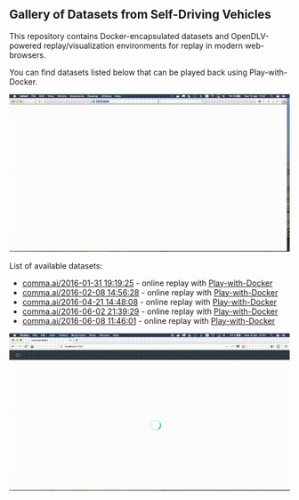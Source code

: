 ## Gallery of Datasets from Self-Driving Vehicles

This repository contains Docker-encapsulated datasets and OpenDLV-powered replay/visualization environments for replay in modern web-browsers.

You can find datasets listed below that can be played back using Play-with-Docker.

![play-with-docker](https://raw.githubusercontent.com/chalmers-revere/opendlv-gallery/master/play-with-docker-screencast.gif)

List of available datasets:

* [comma.ai/2016-01-31 19:19:25](https://archive.org/details/comma-dataset) - online replay with [Play-with-Docker](https://labs.play-with-docker.com?stack=https://raw.githubusercontent.com/chalmers-revere/opendlv-gallery/master/comma.ai-2016-01-31_191925.yml)
* [comma.ai/2016-02-08 14:56:28](https://archive.org/details/comma-dataset) - online replay with [Play-with-Docker](https://labs.play-with-docker.com?stack=https://raw.githubusercontent.com/chalmers-revere/opendlv-gallery/master/comma.ai-2016-02-08_145628.yml)
* [comma.ai/2016-04-21 14:48:08](https://archive.org/details/comma-dataset) - online replay with [Play-with-Docker](https://labs.play-with-docker.com?stack=https://raw.githubusercontent.com/chalmers-revere/opendlv-gallery/master/comma.ai-2016-04-21_144808.yml)
* [comma.ai/2016-06-02 21:39:29](https://archive.org/details/comma-dataset) - online replay with [Play-with-Docker](https://labs.play-with-docker.com?stack=https://raw.githubusercontent.com/chalmers-revere/opendlv-gallery/master/comma.ai-2016-06-02_213929.yml)
* [comma.ai/2016-06-08 11:46:01](https://archive.org/details/comma-dataset) - online replay with [Play-with-Docker](https://labs.play-with-docker.com?stack=https://raw.githubusercontent.com/chalmers-revere/opendlv-gallery/master/comma.ai-2016-06-08_114601.yml)

![screenshot from gallery](https://raw.githubusercontent.com/chalmers-revere/opendlv-gallery/master/gallery.gif)
